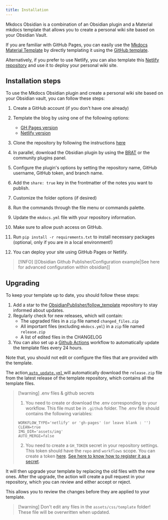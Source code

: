 ```yaml
---
title: Installation
---
```


Mkdocs Obsidian is a combination of an Obsidian plugin and a Material mkdocs template that allows you to create a personal wiki site based on your Obsidian Vault.

If you are familiar with GitHub Pages, you can easily use the [Mkdocs Material Template](https://www.squidfunk.github.io/mkdocs-material/) by directly templating it using the [GitHub template](https://github.com/ObsidianPublisher/publisher-template-gh-pages/generate).

Alternatively, if you prefer to use Netlify, you can also template this [Netlify repository](https://github.com/ObsidianPublisher/publisher-template-netlify/generate) and use it to deploy your personal wiki site.

## Installation steps

To use the Mkdocs Obsidian plugin and create a personal wiki site based on your Obsidian vault, you can follow these steps:

1. Create a GitHub account (if you don't have one already)
2. Template the blog by using one of the following options:
	- [GH Pages version](https://github.com/ObsidianPublisher/publisher-template-gh-pages/generate)
	- [Netlify version](https://github.com/ObsidianPublisher/publisher-template-netlify/generate)

3. Clone the repository by following the instructions [here](https://docs.github.com/en/get-started/getting-started-with-git/about-remote-repositories)
4. In parallel, download the Obsidian plugin by using the [BRAT](https://github.com/TfTHacker/obsidian42-brat) or the community plugins panel.
5. Configure the plugin's options by setting the repository name, GitHub username, GitHub token, and branch name.
6. Add the `share: true` key in the frontmatter of the notes you want to publish.
7. Customize the folder options (if desired)
8. Run the commands through the file menu or commands palette.
9. Update the `mkdocs.yml` file with your repository information.
10. Make sure to allow push access on GitHub.
11. Run `pip install -r requirements.txt` to install necessary packages (optional, only if you are in a local environment!)
12. You can deploy your site using GitHub Pages or Netlify.

> [!INFO] [[Obsidian Github Publisher/Configuration example|See here for advanced configuration within obsidian]]

## Upgrading

To keep your template up to date, you should follow these steps:
1. Add a star to the [ObsidianPublisher/follow_template](https://github.com/ObsidianPublisher/follow_template) repository to stay informed about updates.
2. Regularly check for new releases, which will contain:
    - The upgraded files in a `zip` file named `changed_files.zip`
    - All important files (excluding `mkdocs.yml`) in a `zip` file named `release.zip`
    - A list of edited files in the CHANGELOG
3. You can also set up a [Github Actions](https://github.com/features/actions) workflow to automatically update the template files every 24 hours.

Note that, you should not edit or configure the files that are provided with the template.

The action[ `auto_update.yml` ](https://github.com/ObsidianPublisher/follow_template/blob/main/.github/workflows/auto_update.yml) will automatically download the `release.zip` file from the latest release of the template repository, which contains all the template files.

> [!warning] .env files & github secrets
> 1. You need to create  or download the .env corresponding to your workflow. This file must be in `.github` folder. 
>   The .env file should contains the following variables:
>   ```
>   WORKFLOW_TYPE='netlify' or 'gh-pages' (or leave blank : '')
>   CLEAN=true
>   IMG_DIR='assets/img'
>   AUTO_MERGE=false
>   ``` 
> 2. You need to create a `GH_TOKEN` secret in your repository settings. This token should have the `repo` and `workflows` scope. You can create a token [here](https://github.com/settings/tokens/new?description=PUBLISHER%20TEMPLATE&scopes=repo,workflow).
> [See here to know how to register it as a secret](https://docs.github.com/en/actions/reference/encrypted-secrets#creating-encrypted-secrets-for-a-repository).

It will then upgrade your template by replacing the old files with the new ones. After the upgrade, the action will create a pull request in your repository, which you can review and either accept or reject.

This allows you to review the changes before they are applied to your template.

> [!warning] Don't edit any files in the `assets/css/template` folder! These file will be overwritten when updated.
